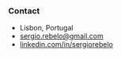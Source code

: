 ### Contact
- Lisbon, Portugal  
- [sergio.rebelo@gmail.com](mailto:sergio.rebelo@gmail.com)  
- [linkedin.com/in/sergiorebelo](https://www.linkedin.com/in/sergiorebelo)